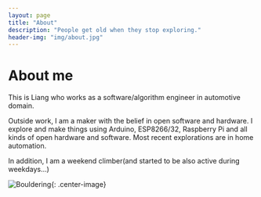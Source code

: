 ```yaml
---
layout: page
title: "About"
description: "People get old when they stop exploring."
header-img: "img/about.jpg"
---
```


# About me

This is Liang who works as a software/algorithm engineer in automotive domain.

Outside work, I am a maker with the belief in open software and hardware. I explore and make things using Arduino, ESP8266/32, Raspberry Pi and all kinds of open hardware and software. Most recent explorations are in home automation.

In addition, I am a weekend climber(and started to be also active during weekdays...)

![Bouldering](https://liangli2718.github.io/img/boulder.jpg){: .center-image}

